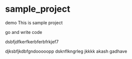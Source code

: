 # sample_project
demo 
This is sample project

go and write code


dsbfjdfkerfkerbferbfrkjef7


djksbfjkdbfgndooooopp
dsknflkngrleg
jkkkk
akash gadhave